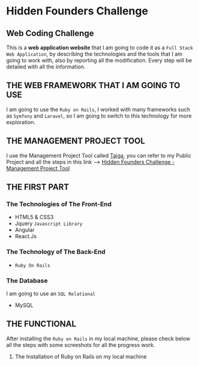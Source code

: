 # Hidden Founders Challenge
## Web Coding Challenge
This is a **web application website** that I am going to code it as a `Full Stack Web Application`, by describing the technologies and the tools that I am going to work with, also by reporting all the modification. Every step will be detailed with all the information.

## THE WEB FRAMEWORK THAT I AM GOING TO USE
I am going to use the `Ruby on Rails`, I worked with many frameworks such as `Symfony` and `Laravel`, so I am going to switch to this technology for more exploration.

## THE MANAGEMENT PROJECT TOOL
I use the Management Project Tool called [Taiga](https://taiga.io), you can refer to my Public Project and all the steps in this link --> [Hidden Founders Challenge - Management Project Tool](https://tree.taiga.io/project/skarabi-full-stack-development-career/kanban?kanban-status=1479643)

## THE FIRST PART
### The Technologies of The Front-End
- HTML5 & CSS3
- Jquery `Javascript Library`
- Angular
- React.Js
### The Technology of The Back-End
- `Ruby On Rails`
### The Database 
I am going to use an `SQL Relational`
- MySQL

## THE FUNCTIONAL 
After installing the `Ruby on Rails` in my local machine, please check below all the steps with some screeshots for all the progress work.
1. The Installation of Ruby on Rails on my local machine


